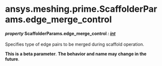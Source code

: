 # ansys.meshing.prime.ScaffolderParams.edge_merge_control



#### *property* ScaffolderParams.edge_merge_control *: [int](https://docs.python.org/3.11/library/functions.html#int)*

Specifies type of edge pairs to be merged during scaffold operation.

**This is a beta parameter**. **The behavior and name may change in the future**.

<!-- !! processed by numpydoc !! -->
